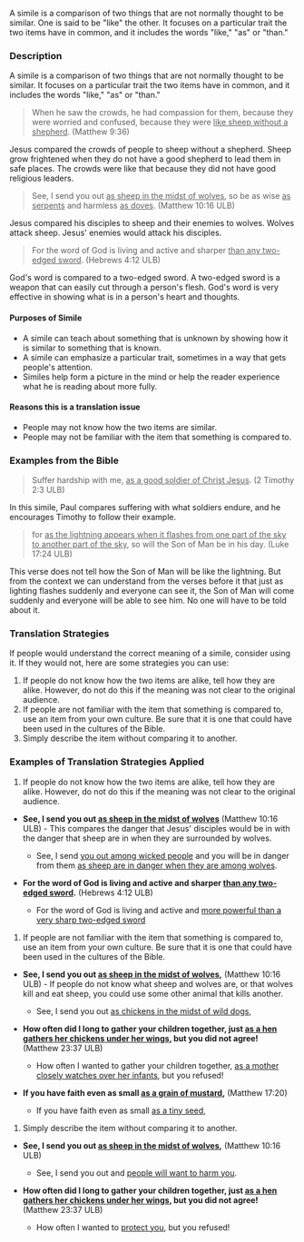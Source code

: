 
A simile is a comparison of two things that are not normally thought to be similar. One is said to be "like" the other. It focuses on a particular trait the two items have in common, and it includes the words "like," "as" or "than."

### Description

A simile is a comparison of two things that are not normally thought to be similar. It focuses on a particular trait the two items have in common, and it includes the words "like," "as" or "than."
>When he saw the crowds, he had compassion for them, because they were worried and confused, because they were <u>like sheep without a shepherd</u>. (Matthew 9:36)

Jesus compared the crowds of people to sheep without a shepherd. Sheep  grow frightened when they do not have a good shepherd to lead them in safe places. The crowds were like that because they did not have good religious leaders.
>See, I send you out <u>as sheep in the midst of wolves</u>, so be as  wise <u>as  serpents</u> and harmless <u>as  doves</u>. (Matthew 10:16 ULB)

Jesus compared his disciples to sheep and their enemies to wolves. Wolves attack sheep. Jesus' enemies would attack his disciples.
>For the word of God is living and active and sharper <u>than any two-edged sword</u>. (Hebrews 4:12 ULB)

God's word is compared to a two-edged sword. A two-edged sword is a weapon that can easily cut through a person's flesh. God's word is very effective in showing what is in a person's heart and thoughts.

#### Purposes of Simile

* A simile can teach about something that is unknown by showing how it is similar to something that is known.
* A simile can emphasize a particular trait, sometimes in a way that gets people's attention.
* Similes help form a picture in the mind or help the reader experience what he is reading about more fully.

#### Reasons this is a translation issue

* People may not know how the two items are similar.
* People may not be familiar with the item that something is compared to.

### Examples from the Bible

>Suffer hardship with me, <u>as a good soldier of Christ Jesus</u>.  (2 Timothy 2:3 ULB)

In this simile, Paul compares suffering with what soldiers endure, and he encourages Timothy to follow their example.
>for <u>as the lightning appears when it flashes from one part of the sky to another part of the sky</u>, so will the Son of Man be in his day.  (Luke 17:24 ULB)

This verse does not tell how the Son of Man will be like the lightning. But from the context we can understand from the verses before it that just as lighting flashes suddenly and everyone can see it, the Son of Man will come suddenly and everyone will be able to see him. No one will have to be told about it.

### Translation Strategies

If people would understand the correct meaning of a simile, consider using it. If they would not, here are some strategies you can use:

1. If people do not know how the two items are alike, tell how they are alike. However, do not do this if the meaning was not clear to the original audience.
1. If people are not familiar with the item that something is compared to, use an item from your own culture.  Be sure that it is one that could have been used in the cultures of the Bible.
1. Simply describe the item without comparing it to another.

### Examples of Translation Strategies Applied

1. If people do not know how the two items are alike, tell how they are alike. However, do not do this if the meaning was not clear to the original audience.

  * **See, I send you out <u>as sheep in the midst of wolves</u>** (Matthew 10:16 ULB) - This compares the danger that Jesus' disciples would be in with the danger that sheep are in when they are surrounded by wolves.
      * See, I send <u>you out among wicked people</u> and you will be in danger from them <u>as sheep are in danger when they are among wolves</u>.

  * **For the word of God is living and active and sharper <u>than any two-edged sword</u>.** (Hebrews 4:12 ULB)
      * For the word of God is living and active and <u>more powerful than a very sharp two-edged sword</u>

1. If people are not familiar with the item that something is compared to, use an item from your own culture.  Be sure that it is one that could have been used in the cultures of the Bible.

  * **See, I send you out <u>as sheep in the midst of wolves</u>,** (Matthew 10:16 ULB) - If people do not know what sheep and wolves are, or that wolves kill and eat sheep, you could use some other animal that kills another.
      * See, I send you out <u>as chickens in the midst of wild dogs</u>,

  * **How often did I long to gather your children together, just <u>as a hen gathers her chickens under her wings</u>, but you did not agree!**  (Matthew 23:37 ULB)
      * How often I wanted to gather your children together, <u>as a mother closely watches over her infants</u>, but you refused!

  * **If you have faith even as small <u>as a grain of mustard</u>,** (Matthew 17:20)
      * If you have faith even as small <u>as a tiny seed</u>,

1. Simply describe the item without comparing it to another.

  * **See, I send you out <u>as sheep in the midst of wolves</u>,** (Matthew 10:16 ULB)
      * See, I send you out and <u>people will want to harm you</u>.

  * **How often did I long to gather your children together, just <u>as a hen gathers her chickens under her wings</u>, but you did not agree!**  (Matthew 23:37 ULB)
      * How often I wanted to <u>protect you</u>, but you refused!

